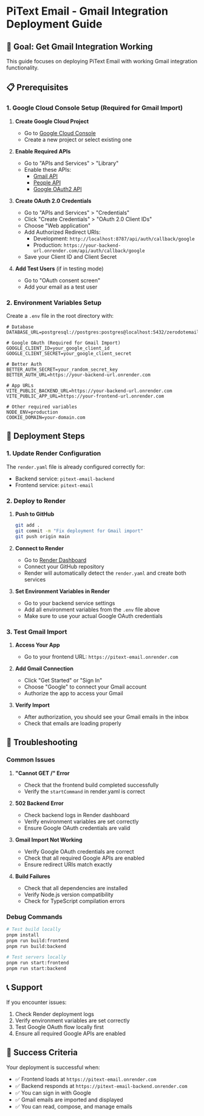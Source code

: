 # PiText Email - Gmail Integration Deployment Guide

## 🎯 Goal: Get Gmail Integration Working

This guide focuses on deploying PiText Email with working Gmail integration functionality.

## 📋 Prerequisites

### 1. Google Cloud Console Setup (Required for Gmail Import)

1. **Create Google Cloud Project**
   - Go to [Google Cloud Console](https://console.cloud.google.com)
   - Create a new project or select existing one

2. **Enable Required APIs**
   - Go to "APIs and Services" > "Library"
   - Enable these APIs:
     - [Gmail API](https://console.cloud.google.com/apis/library/gmail.googleapis.com)
     - [People API](https://console.cloud.google.com/apis/library/people.googleapis.com)
     - [Google OAuth2 API](https://console.cloud.google.com/apis/library/oauth2.googleapis.com)

3. **Create OAuth 2.0 Credentials**
   - Go to "APIs and Services" > "Credentials"
   - Click "Create Credentials" > "OAuth 2.0 Client IDs"
   - Choose "Web application"
   - Add Authorized Redirect URIs:
     - Development: `http://localhost:8787/api/auth/callback/google`
     - Production: `https://your-backend-url.onrender.com/api/auth/callback/google`
   - Save your Client ID and Client Secret

4. **Add Test Users** (if in testing mode)
   - Go to "OAuth consent screen"
   - Add your email as a test user

### 2. Environment Variables Setup

Create a `.env` file in the root directory with:

```env
# Database
DATABASE_URL=postgresql://postgres:postgres@localhost:5432/zerodotemail

# Google OAuth (Required for Gmail Import)
GOOGLE_CLIENT_ID=your_google_client_id
GOOGLE_CLIENT_SECRET=your_google_client_secret

# Better Auth
BETTER_AUTH_SECRET=your_random_secret_key
BETTER_AUTH_URL=https://your-backend-url.onrender.com

# App URLs
VITE_PUBLIC_BACKEND_URL=https://your-backend-url.onrender.com
VITE_PUBLIC_APP_URL=https://your-frontend-url.onrender.com

# Other required variables
NODE_ENV=production
COOKIE_DOMAIN=your-domain.com
```

## 🚀 Deployment Steps

### 1. Update Render Configuration

The `render.yaml` file is already configured correctly for:
- Backend service: `pitext-email-backend`
- Frontend service: `pitext-email`

### 2. Deploy to Render

1. **Push to GitHub**
   ```bash
   git add .
   git commit -m "Fix deployment for Gmail import"
   git push origin main
   ```

2. **Connect to Render**
   - Go to [Render Dashboard](https://dashboard.render.com)
   - Connect your GitHub repository
   - Render will automatically detect the `render.yaml` and create both services

3. **Set Environment Variables in Render**
   - Go to your backend service settings
   - Add all environment variables from the `.env` file above
   - Make sure to use your actual Google OAuth credentials

### 3. Test Gmail Import

1. **Access Your App**
   - Go to your frontend URL: `https://pitext-email.onrender.com`

2. **Add Gmail Connection**
   - Click "Get Started" or "Sign In"
   - Choose "Google" to connect your Gmail account
   - Authorize the app to access your Gmail

3. **Verify Import**
   - After authorization, you should see your Gmail emails in the inbox
   - Check that emails are loading properly

## 🔧 Troubleshooting

### Common Issues

1. **"Cannot GET /" Error**
   - Check that the frontend build completed successfully
   - Verify the `startCommand` in render.yaml is correct

2. **502 Backend Error**
   - Check backend logs in Render dashboard
   - Verify environment variables are set correctly
   - Ensure Google OAuth credentials are valid

3. **Gmail Import Not Working**
   - Verify Google OAuth credentials are correct
   - Check that all required Google APIs are enabled
   - Ensure redirect URIs match exactly

4. **Build Failures**
   - Check that all dependencies are installed
   - Verify Node.js version compatibility
   - Check for TypeScript compilation errors

### Debug Commands

```bash
# Test build locally
pnpm install
pnpm run build:frontend
pnpm run build:backend

# Test servers locally
pnpm run start:frontend
pnpm run start:backend
```

## 📞 Support

If you encounter issues:
1. Check Render deployment logs
2. Verify environment variables are set correctly
3. Test Google OAuth flow locally first
4. Ensure all required Google APIs are enabled

## 🎉 Success Criteria

Your deployment is successful when:
- ✅ Frontend loads at `https://pitext-email.onrender.com`
- ✅ Backend responds at `https://pitext-email-backend.onrender.com`
- ✅ You can sign in with Google
- ✅ Gmail emails are imported and displayed
- ✅ You can read, compose, and manage emails 